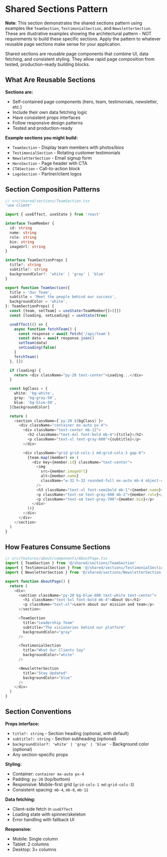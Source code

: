 # Shared Sections Pattern

**Note**: This section demonstrates the shared sections pattern using examples like `TeamSection`, `TestimonialSection`, and `NewsletterSection`. These are illustrative examples showing the architectural pattern - NOT requirements to build these specific sections. Apply the pattern to whatever reusable page sections make sense for your application.

Shared sections are reusable page components that combine UI, data fetching, and consistent styling. They allow rapid page composition from tested, production-ready building blocks.

## What Are Reusable Sections

**Sections are:**
- Self-contained page components (hero, team, testimonials, newsletter, etc.)
- Include their own data fetching logic
- Have consistent props interfaces
- Follow responsive design patterns
- Tested and production-ready

**Example sections you might build:**
- `TeamSection` - Display team members with photos/bios
- `TestimonialSection` - Rotating customer testimonials
- `NewsletterSection` - Email signup form
- `HeroSection` - Page header with CTA
- `CTASection` - Call-to-action block
- `LogoSection` - Partner/client logos

## Section Composition Patterns

```typescript
// src/shared/sections/TeamSection.tsx
'use client'

import { useEffect, useState } from 'react'

interface TeamMember {
  id: string
  name: string
  role: string
  bio: string
  imageUrl: string
}

interface TeamSectionProps {
  title?: string
  subtitle?: string
  backgroundColor?: 'white' | 'gray' | 'blue'
}

export function TeamSection({
  title = 'Our Team',
  subtitle = 'Meet the people behind our success',
  backgroundColor = 'white',
}: TeamSectionProps) {
  const [team, setTeam] = useState<TeamMember[]>([])
  const [loading, setLoading] = useState(true)

  useEffect(() => {
    async function fetchTeam() {
      const response = await fetch('/api/team')
      const data = await response.json()
      setTeam(data)
      setLoading(false)
    }
    fetchTeam()
  }, [])

  if (loading) {
    return <div className="py-20 text-center">Loading...</div>
  }

  const bgClass = {
    white: 'bg-white',
    gray: 'bg-gray-50',
    blue: 'bg-blue-50',
  }[backgroundColor]

  return (
    <section className={`py-20 ${bgClass}`}>
      <div className="container mx-auto px-4">
        <div className="text-center mb-12">
          <h2 className="text-4xl font-bold mb-4">{title}</h2>
          <p className="text-xl text-gray-600">{subtitle}</p>
        </div>

        <div className="grid grid-cols-1 md:grid-cols-3 gap-8">
          {team.map((member) => (
            <div key={member.id} className="text-center">
              <img
                src={member.imageUrl}
                alt={member.name}
                className="w-32 h-32 rounded-full mx-auto mb-4 object-cover"
              />
              <h3 className="text-xl font-semibold mb-1">{member.name}</h3>
              <p className="text-sm text-gray-600 mb-2">{member.role}</p>
              <p className="text-sm text-gray-700">{member.bio}</p>
            </div>
          ))}
        </div>
      </div>
    </section>
  )
}
```

## How Features Consume Sections

```typescript
// src/features/about/components/AboutPage.tsx
import { TeamSection } from '@/shared/sections/TeamSection'
import { TestimonialSection } from '@/shared/sections/TestimonialSection'
import { NewsletterSection } from '@/shared/sections/NewsletterSection'

export function AboutPage() {
  return (
    <div>
      <section className="py-20 bg-blue-600 text-white text-center">
        <h1 className="text-5xl font-bold mb-4">About Us</h1>
        <p className="text-xl">Learn about our mission and team</p>
      </section>

      <TeamSection
        title="Leadership Team"
        subtitle="The visionaries behind our platform"
        backgroundColor="gray"
      />

      <TestimonialSection
        title="What Our Clients Say"
        backgroundColor="white"
      />

      <NewsletterSection
        title="Stay Updated"
        backgroundColor="blue"
      />
    </div>
  )
}
```

## Section Conventions

**Props interface:**
- `title?: string` - Section heading (optional, with default)
- `subtitle?: string` - Section subheading (optional)
- `backgroundColor?: 'white' | 'gray' | 'blue'` - Background color (optional)
- Any section-specific props

**Styling:**
- Container: `container mx-auto px-4`
- Padding: `py-20` (top/bottom)
- Responsive: Mobile-first grid (`grid-cols-1 md:grid-cols-3`)
- Consistent spacing: `mb-4`, `mb-8`, `mb-12`

**Data fetching:**
- Client-side fetch in `useEffect`
- Loading state with spinner/skeleton
- Error handling with fallback UI

**Responsive:**
- Mobile: Single column
- Tablet: 2 columns
- Desktop: 3+ columns
